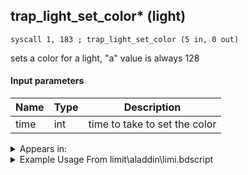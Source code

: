 ## trap_light_set_color* (light)

`syscall 1, 183 ; trap_light_set_color (5 in, 0 out)`

sets a color for a light, "a" value is always 128

#### Input parameters
| Name | Type | Description
|------|------|------------
| time   | int   | time to take to set the color




<details>
	<summary>Appears in:</summary>
| filename | Entity (obj)
|----------|-------------
| limit\aladdin\limi.bdscript       |           
| limit\auron\limi.bdscript       |           
| limit\beast\limi.bdscript       |           
| limit\donald\limi.bdscript       |           
| limit\donald2\limi.bdscript       |           
| limit\donald2_wi\limi.bdscript       |           
| limit\donald_wi\limi.bdscript       |           
| limit\goofy\limi.bdscript       |           
| limit\goofy2\limi.bdscript       |           
| limit\goofy2_wi\limi.bdscript       |           
| limit\goofy_wi\limi.bdscript       |           
| limit\jack\limi.bdscript       |           
| limit\mulan\limi.bdscript       |           
| limit\riku\limi.bdscript       |           
| limit\simba\limi.bdscript       |           
| limit\sparrow\limi.bdscript       |           
| limit\trinity\limi.bdscript       |           
| limit\trinity_wi\limi.bdscript       |           
| limit\trinity_zz\limi.bdscript       |           
| limit\tron\limi.bdscript       |           
| msn\HE_COLOSSEUM_2_FOG\he_c.bdscript       |           
| msn\HE_COLOSSEUM_6_FOG\he_c.bdscript       |           
| msn\HE_COL_2_10\he_c.bdscript       |           
| msn\HE_COL_4_9\he_c.bdscript       |           
| msn\HE_COL_6_10\he_c.bdscript       |           
| msn\HE_COL_8_30\he_c.bdscript       |           
| msn\HE_COL_8_6\he_c.bdscript       |           
| obj\B_CA000\b_ca.bdscript       | ((B) Illuminator)          
| obj\B_EX110\b_ex.bdscript       | ((B) Axel (Twilight Town, 2nd fight))          
| obj\B_EX110_FRIEND\b_ex.bdscript       | ((A?) Axel)          
| obj\B_EX110_LV99\b_ex.bdscript       | ((B99) Axel (Limit Cut))          
| obj\B_EX110_SKIRMISH\b_ex.bdscript       | ((B) Axel (boss, freezes when RC is used) (SKIRMISH) (EX))          
| obj\B_EX120\b_ex.bdscript       | ((B) Demyx (Only playing sitar?))          
| obj\B_EX120_HB\b_ex.bdscript       | ((B) Demyx)          
| obj\B_EX120_HB_LV99\b_ex.bdscript       | ((B99) Demyx (Limit Cut))          
| obj\B_EX130\b_ex.bdscript       | ((B) Xaldin)          
| obj\B_EX130_LV99\b_ex.bdscript       | ((B99) Xaldin (Limit Cut))          
| obj\B_EX140\b_ex.bdscript       | ((B) Xigbar)          
| obj\B_EX140_LV99\b_ex.bdscript       | ((B99) Xigbar (Limit Cut))          
| obj\B_EX150\b_ex.bdscript       | ((B) Luxord (WORKS! can’t be killed, or paused))          
| obj\B_EX150_LV99\b_ex.bdscript       | ((B99) Luxord (Limit Cut))          
| obj\B_EX160\b_ex.bdscript       | ((B) Saïx)          
| obj\B_EX160_LV99\b_ex.bdscript       | ((B99) Saïx (Limit Cut))          
| obj\B_EX170_LAST\b_ex.bdscript       | ((B) Xemnas (Final))          
| obj\B_EX170_LAST_LV99\b_ex.bdscript       | ((B99) Xemnas (Final) (Limit Cut The World of Nothing)?)          
| obj\B_EX170_LV99\b_ex.bdscript       | ((B99) Xemnas (Limit Cut Memory’s Contortion))          
| obj\B_EX370\b_ex.bdscript       | ((B) Zexion (Absent Silhouette))          
| obj\B_EX400\b_ex.bdscript       | ((B) Larxene (Absent Silhouette))          
| obj\B_EX420\b_ex.bdscript       | ((B) Lingering Will)          
| obj\B_LK120\b_lk.bdscript       | ((B) Groundshaker)          
| obj\M_EX770\m_ex.bdscript       | ((M) Surveillance Robot)          
| obj\M_EX770_RAW\m_ex.bdscript       | ((M) Surveillance Robot (RAW) (1000 battle))          
| obj\M_EX770_TR\m_ex.bdscript       | ((M) Surveillance Robot (TR))          
| obj\M_EX910\m_ex.bdscript       | ((M) Samurai)          
| obj\M_EX950\m_ex.bdscript       | ((M) Gambler)          
| obj\N_CM000_BTL\n_cm.bdscript       | ((N) Marluxia (BTL) (CM))          
| obj\N_CM020_BTL\n_cm.bdscript       | ((N) Lexaeus (BTL) (CM))          
| obj\N_CM040_BTL\n_cm.bdscript       | ((N) Vexen (BTL) (CM))          
| obj\N_HB040_BTL\n_hb.bdscript       | ((N) Stitch (BTL) (HB))          
| obj\N_HB630\n_hb.bdscript       | ((N) Sephiroth (HB))          
| obj\N_TR010_BTL_L\n_tr.bdscript       | ((N) Sark (large) (BTL) (TR))          
| obj\P_AL010\p_al.bdscript       | ((P) Genie)          
| obj\P_EX100_KH1F\limi.bdscript       | ((P) Sora (Limit))          
| obj\P_EX100_NM_KH1F\limi.bdscript       | ((P) Sora (NM) (Limit))          
| obj\P_EX100_TR_KH1F\limi.bdscript       | ((P) Sora (TR) (Limit))          
| obj\P_EX100_WI_KH1F\limi.bdscript       | ((P) Sora (WI) (Limit))          
| obj\P_EX100_XM_KH1F\limi.bdscript       | ((P) Sora (XM) (Limit))          
| obj\P_EX330\p_ex.bdscript       | ((P) Peter Pan)          
| obj\P_EX350\p_ex.bdscript       | ((P) Chicken Little)          

</details>

<details>
	<summary>Example Usage From limit\aladdin\limi.bdscript</summary>
```
L6541:
 popToSp 4
 popToSp 8
 popToSp 12
 popToSp 16
 popToSp 0
 syscall 1, 23 ; trap_area_world (0 in, 1 out)
 pushImm 13
 sub 
 eqz 
 jz L6581
 pushFromFSp 0
 fetchValue 0
 syscall 2, 55 ; trap_limit_light (1 in, 1 out)
 pushImm 64
 pushImm 64
 pushImm 64
 pushFromFSp 4
 syscall 1, 183 ; trap_light_set_color (5 in, 0 out)
 jmp L6597
```
</details>

